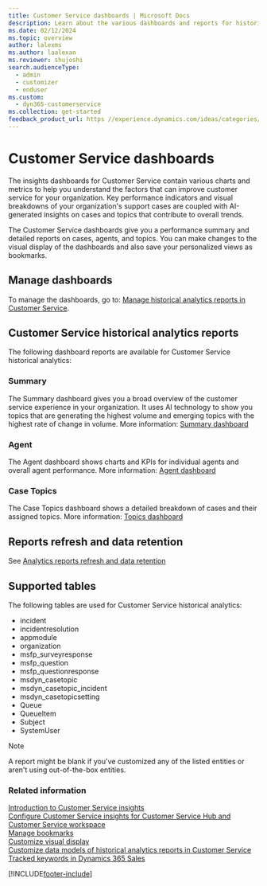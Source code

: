 ```yaml
---
title: Customer Service dashboards | Microsoft Docs
description: Learn about the various dashboards and reports for historical operational metrics and KPIs to manage contact centers.
ms.date: 02/12/2024
ms.topic: overview
author: lalexms
ms.author: laalexan
ms.reviewer: shujoshi
search.audienceType: 
  - admin
  - customizer
  - enduser
ms.custom: 
  - dyn365-customerservice
ms.collection: get-started
feedback_product_url: https //experience.dynamics.com/ideas/categories/list/?category=a7f4a807-de3b-eb11-a813-000d3a579c38&forum=b68e50a6-88d9-e811-a96b-000d3a1be7ad
---
```


# Customer Service dashboards

The insights dashboards for Customer Service contain various charts and metrics to help you understand the factors that can improve customer service for your organization. Key performance indicators and visual breakdowns of your organization's support cases are coupled with AI-generated insights on cases and topics that contribute to overall trends.

The Customer Service dashboards give you a performance summary and detailed reports on cases, agents, and topics. You can make changes to the visual display of the dashboards and also save your personalized views as bookmarks.

## Manage dashboards

To manage the dashboards, go to: [Manage historical analytics reports in Customer Service](../administer/configure-cs-historical-analytics-csh.md).

## Customer Service historical analytics reports

The following dashboard reports are available for Customer Service historical analytics:

### Summary

The Summary dashboard gives you a broad overview of the customer service experience in your organization. It uses AI technology to show you topics that are generating the highest volume and emerging topics with the highest rate of change in volume. More information: [Summary dashboard](summary-dashboard-cs.md)

### Agent

The Agent dashboard shows charts and KPIs for individual agents and overall agent performance. More information: [Agent dashboard](agent-dashboard-cs.md)

### Case Topics

The Case Topics dashboard shows a detailed breakdown of cases and their assigned topics. More information: [Topics dashboard](case-topics-dashboard-cs.md)

## Reports refresh and data retention

See [Analytics reports refresh and data retention](info-analytics-reports.md#analytics-reports-refresh-and-data-retention)

## Supported tables

The following tables are used for Customer Service historical analytics:

- incident
- incidentresolution
- appmodule
- organization
- msfp_surveyresponse
- msfp_question
- msfp_questionresponse
- msdyn_casetopic
- msdyn_casetopic_incident
- msdyn_casetopicsetting
- Queue
- QueueItem
- Subject
- SystemUser

> [!NOTE]
> A report might be blank if you've customized any of the listed entities or aren't using out-of-the-box entities.

### Related information

[Introduction to Customer Service insights](../implement/introduction-customer-service-analytics.md)    
[Configure Customer Service insights for Customer Service Hub and Customer Service workspace](../administer/configure-customer-service-analytics-insights-csh.md)   
[Manage bookmarks](manage-bookmarks.md)  
[Customize visual display](customize-reports.md#customize-visual-display)  
[Customize data models of historical analytics reports in Customer Service](../administer/model-customize-reports.md)   
[Tracked keywords in Dynamics 365 Sales](../../sales/dynamics365-sales-insights-app-home-page.md#tracked-keywords)    


[!INCLUDE[footer-include](../../includes/footer-banner.md)]
